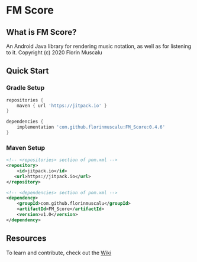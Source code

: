 # FM Score

## What is FM Score?
An Android Java library for rendering music notation, as well as for listening to it. Copyright (c) 2020 Florin Muscalu

## Quick Start

### Gradle Setup
```gradle
repositories {
    maven { url 'https://jitpack.io' }
}

dependencies {
	implementation 'com.github.florinmuscalu:FM_Score:0.4.6'
}
```

### Maven Setup
```xml
<!-- <repositories> section of pom.xml -->
<repository>
    <id>jitpack.io</id>
   <url>https://jitpack.io</url>
</repository>

<!-- <dependencies> section of pom.xml -->
<dependency>
    <groupId>com.github.florinmuscalu</groupId>
    <artifactId>FM_Score</artifactId>
    <version>v1.0</version>
</dependency>
```

## Resources
To learn and contribute, check out the [Wiki](https://github.com/florinmuscalu/FM_Score/wiki)
